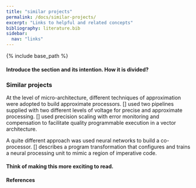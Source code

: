 ```yaml
---
title: "similar projects"
permalink: /docs/similar-projects/
excerpt: "Links to helpful and related concepts"
bibliography: literature.bib
sidebar:
  nav: "links"  
---
```


{% include base_path %}

#### Introduce the section and its intention. How it is divided? 

### Similar projects
At the level of micro-architecture, different techniques of approximation were adopted to build approximate processors. [] used two pipelines supplied with two different levels of voltage for precise and approximate processing.  [] used precision scaling with error monitoring and compensation to facilitate quality programmable
 execution in a vector architecture. 

A quite different approach was used neural networks to build a co-processor.  [] describes a program
 transformation that configures and trains a neural processing unit to mimic a region of imperative
 code. 
 
#### Think of making this more exciting to read. 
 
#### References


